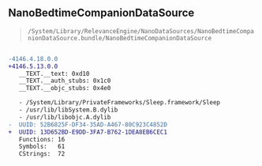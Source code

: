 ## NanoBedtimeCompanionDataSource

> `/System/Library/RelevanceEngine/NanoDataSources/NanoBedtimeCompanionDataSource.bundle/NanoBedtimeCompanionDataSource`

```diff

-4146.4.18.0.0
+4146.5.13.0.0
   __TEXT.__text: 0xd10
   __TEXT.__auth_stubs: 0x1c0
   __TEXT.__objc_stubs: 0x4e0

   - /System/Library/PrivateFrameworks/Sleep.framework/Sleep
   - /usr/lib/libSystem.B.dylib
   - /usr/lib/libobjc.A.dylib
-  UUID: 52B6825F-DF34-35AD-A467-80C923C4852D
+  UUID: 13D652BD-E9DD-3FA7-B762-1DEA8EB6CEC1
   Functions: 16
   Symbols:   61
   CStrings:  72

```
